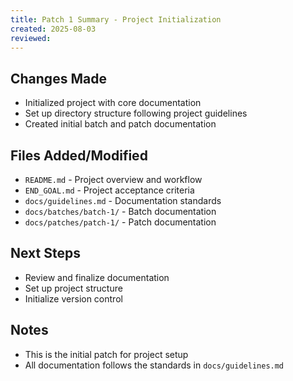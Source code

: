 ```yaml
---
title: Patch 1 Summary - Project Initialization
created: 2025-08-03
reviewed: 
---
```


## Changes Made
- Initialized project with core documentation
- Set up directory structure following project guidelines
- Created initial batch and patch documentation

## Files Added/Modified
- `README.md` - Project overview and workflow
- `END_GOAL.md` - Project acceptance criteria
- `docs/guidelines.md` - Documentation standards
- `docs/batches/batch-1/` - Batch documentation
- `docs/patches/patch-1/` - Patch documentation

## Next Steps
- Review and finalize documentation
- Set up project structure
- Initialize version control

## Notes
- This is the initial patch for project setup
- All documentation follows the standards in `docs/guidelines.md`
